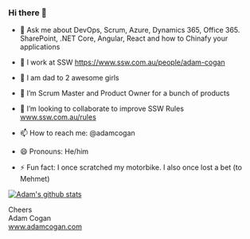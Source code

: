 ### Hi there 👋

* 💬 Ask me about DevOps, Scrum, Azure, Dynamics 365, Office 365. SharePoint, .NET Core, Angular, React and how to Chinafy your applications  
* 🔭 I work at SSW https://www.ssw.com.au/people/adam-cogan  
* 👭 I am dad to 2 awesome girls  
 
* 🌱 I’m Scrum Master and Product Owner for a bunch of products  
* 👯 I’m looking to collaborate to improve SSW Rules www.ssw.com.au/rules  
* 📫 How to reach me: @adamcogan  
* 😄 Pronouns: He/him  
* ⚡ Fun fact: I once scratched my motorbike. I also once lost a bet (to Mehmet)  

[![Adam's github stats](https://github-readme-stats.vercel.app/api?username=AdamCogan&theme=dark)](https://github.com/AdamCogan/github-readme-stats)

Cheers  
Adam Cogan  
www.adamcogan.com 
